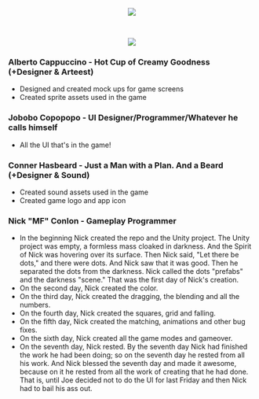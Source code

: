 <p align="center"><img src ="https://github.com/JosephCoppola/IGM450-Project3/raw/develop/Assets/Sprites/Menu/Logo.png" /></p>
<br>
<p align="center"><img src ="https://github.com/JosephCoppola/IGM450-Project3/raw/develop/Assets/Sprites/swatchscreenieforerictobehappyforever.png" /></p>


### Alberto Cappuccino - Hot Cup of Creamy Goodness (+Designer & Arteest)
* Designed and created mock ups for game screens
* Created sprite assets used in the game

### Jobobo Copopopo - UI Designer/Programmer/Whatever he calls himself
* All the UI that's in the game!

### Conner Hasbeard - Just a Man with a Plan. And a Beard (+Designer & Sound)
* Created sound assets used in the game
* Created game logo and app icon

### Nick "MF" Conlon - Gameplay Programmer
* In the beginning Nick created the repo and the Unity project. The Unity project was empty, a formless mass cloaked in darkness. And the Spirit of Nick was hovering over its surface. Then Nick said, "Let there be dots," and there were dots. And Nick saw that it was good. Then he separated the dots from the darkness. Nick called the dots "prefabs" and the darkness "scene." That was the first day of Nick's creation.
* On the second day, Nick created the color.
* On the third day, Nick created the dragging, the blending and all the numbers.
* On the fourth day, Nick created the squares, grid and falling.
* On the fifth day, Nick created the matching, animations and other bug fixes.
* On the sixth day, Nick created all the game modes and gameover.
* On the seventh day, Nick rested. By the seventh day Nick had finished the work he had been doing; so on the seventh day he rested from all his work. And Nick blessed the seventh day and made it awesome, because on it he rested from all the work of creating that he had done. That is, until Joe decided not to do the UI for last Friday and then Nick had to bail his ass out.

